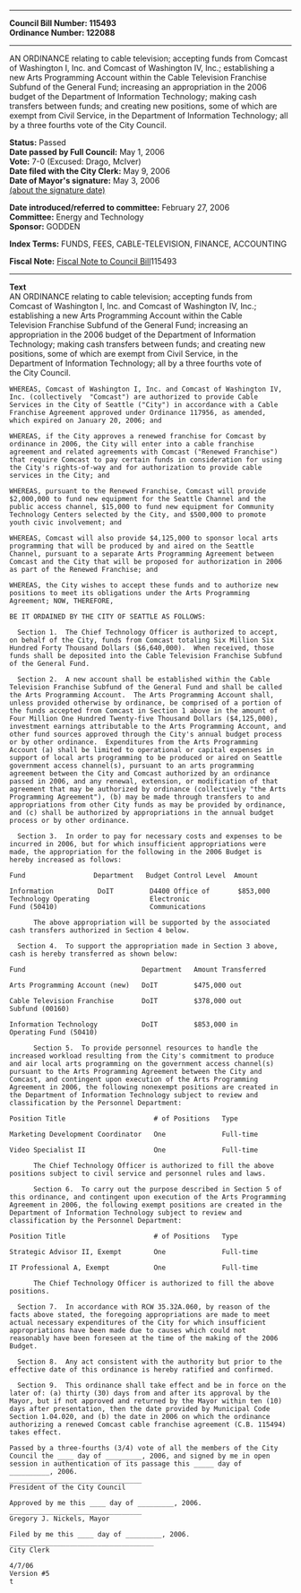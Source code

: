 * * * * *  
  
**Council Bill Number: [](#h0)[](#h2)115493**   
**Ordinance Number: 122088**  
  
* * * * *  
  
AN ORDINANCE relating to cable television; accepting funds from Comcast of Washington I, Inc. and Comcast of Washington IV, Inc.; establishing a new Arts Programming Account within the Cable Television Franchise Subfund of the General Fund; increasing an appropriation in the 2006 budget of the Department of Information Technology; making cash transfers between funds; and creating new positions, some of which are exempt from Civil Service, in the Department of Information Technology; all by a three fourths vote of the City Council.  
  
**Status:** Passed   
**Date passed by Full Council:** May 1, 2006   
**Vote:** 7-0 (Excused: Drago, McIver)   
**Date filed with the City Clerk:** May 9, 2006   
**Date of Mayor's signature:** May 3, 2006   
[(about the signature date)](/~public/approvaldate.htm)   
  
  
**Date introduced/referred to committee:** February 27, 2006   
**Committee:** Energy and Technology   
**Sponsor:** GODDEN   
  
**Index Terms:** FUNDS, FEES, CABLE-TELEVISION, FINANCE, ACCOUNTING  
  
**Fiscal Note:** [Fiscal Note to Council Bill](http://clerk.seattle.gov/~public/fnote/115493.htm)[](#h1)[](#h3)115493  
  
* * * * *  
  
**Text**  
    AN ORDINANCE relating to cable television; accepting funds from  
    Comcast of Washington I, Inc. and Comcast of Washington IV, Inc.;  
    establishing a new Arts Programming Account within the Cable  
    Television Franchise Subfund of the General Fund; increasing an  
    appropriation in the 2006 budget of the Department of Information  
    Technology; making cash transfers between funds; and creating new  
    positions, some of which are exempt from Civil Service, in the  
    Department of Information Technology; all by a three fourths vote of  
    the City Council.  
  
    WHEREAS, Comcast of Washington I, Inc. and Comcast of Washington IV,  
    Inc. (collectively  "Comcast") are authorized to provide Cable  
    Services in the City of Seattle ("City") in accordance with a Cable  
    Franchise Agreement approved under Ordinance 117956, as amended,  
    which expired on January 20, 2006; and  
  
    WHEREAS, if the City approves a renewed franchise for Comcast by  
    ordinance in 2006, the City will enter into a cable franchise  
    agreement and related agreements with Comcast ("Renewed Franchise")  
    that require Comcast to pay certain funds in consideration for using  
    the City's rights-of-way and for authorization to provide cable  
    services in the City; and  
  
    WHEREAS, pursuant to the Renewed Franchise, Comcast will provide  
    $2,000,000 to fund new equipment for the Seattle Channel and the  
    public access channel, $15,000 to fund new equipment for Community  
    Technology Centers selected by the City, and $500,000 to promote  
    youth civic involvement; and  
  
    WHEREAS, Comcast will also provide $4,125,000 to sponsor local arts  
    programming that will be produced by and aired on the Seattle  
    Channel, pursuant to a separate Arts Programming Agreement between  
    Comcast and the City that will be proposed for authorization in 2006  
    as part of the Renewed Franchise; and  
  
    WHEREAS, the City wishes to accept these funds and to authorize new  
    positions to meet its obligations under the Arts Programming  
    Agreement; NOW, THEREFORE,  
  
    BE IT ORDAINED BY THE CITY OF SEATTLE AS FOLLOWS:  
  
      Section 1.  The Chief Technology Officer is authorized to accept,  
    on behalf of the City, funds from Comcast totaling Six Million Six  
    Hundred Forty Thousand Dollars ($6,640,000).  When received, those  
    funds shall be deposited into the Cable Television Franchise Subfund  
    of the General Fund.  
  
      Section 2.  A new account shall be established within the Cable  
    Television Franchise Subfund of the General Fund and shall be called  
    the Arts Programming Account.  The Arts Programming Account shall,  
    unless provided otherwise by ordinance, be comprised of a portion of  
    the funds accepted from Comcast in Section 1 above in the amount of  
    Four Million One Hundred Twenty-five Thousand Dollars ($4,125,000),  
    investment earnings attributable to the Arts Programming Account, and  
    other fund sources approved through the City's annual budget process  
    or by other ordinance.  Expenditures from the Arts Programming  
    Account (a) shall be limited to operational or capital expenses in  
    support of local arts programming to be produced or aired on Seattle  
    government access channel(s), pursuant to an arts programming  
    agreement between the City and Comcast authorized by an ordinance  
    passed in 2006, and any renewal, extension, or modification of that  
    agreement that may be authorized by ordinance (collectively "the Arts  
    Programming Agreement"), (b) may be made through transfers to and  
    appropriations from other City funds as may be provided by ordinance,  
    and (c) shall be authorized by appropriations in the annual budget  
    process or by other ordinance.  
  
      Section 3.  In order to pay for necessary costs and expenses to be  
    incurred in 2006, but for which insufficient appropriations were  
    made, the appropriation for the following in the 2006 Budget is  
    hereby increased as follows:  
  
    Fund                 Department   Budget Control Level  Amount  
  
    Information           DoIT         D4400 Office of       $853,000  
    Technology Operating               Electronic  
    Fund (50410)                       Communications  
  
          The above appropriation will be supported by the associated  
    cash transfers authorized in Section 4 below.  
  
      Section 4.  To support the appropriation made in Section 3 above,  
    cash is hereby transferred as shown below:  
  
    Fund                             Department   Amount Transferred  
  
    Arts Programming Account (new)   DoIT         $475,000 out  
  
    Cable Television Franchise       DoIT         $378,000 out  
    Subfund (00160)  
  
    Information Technology           DoIT         $853,000 in  
    Operating Fund (50410)  
  
          Section 5.  To provide personnel resources to handle the  
    increased workload resulting from the City's commitment to produce  
    and air local arts programming on the government access channel(s)  
    pursuant to the Arts Programming Agreement between the City and  
    Comcast, and contingent upon execution of the Arts Programming  
    Agreement in 2006, the following nonexempt positions are created in  
    the Department of Information Technology subject to review and  
    classification by the Personnel Department:  
  
    Position Title                      # of Positions   Type  
  
    Marketing Development Coordinator   One              Full-time  
  
    Video Specialist II                 One              Full-time  
  
          The Chief Technology Officer is authorized to fill the above  
    positions subject to civil service and personnel rules and laws.  
  
          Section 6.  To carry out the purpose described in Section 5 of  
    this ordinance, and contingent upon execution of the Arts Programming  
    Agreement in 2006, the following exempt positions are created in the  
    Department of Information Technology subject to review and  
    classification by the Personnel Department:  
  
    Position Title                      # of Positions   Type  
  
    Strategic Advisor II, Exempt        One              Full-time  
  
    IT Professional A, Exempt           One              Full-time  
  
          The Chief Technology Officer is authorized to fill the above  
    positions.  
  
      Section 7.  In accordance with RCW 35.32A.060, by reason of the  
    facts above stated, the foregoing appropriations are made to meet  
    actual necessary expenditures of the City for which insufficient  
    appropriations have been made due to causes which could not  
    reasonably have been foreseen at the time of the making of the 2006  
    Budget.  
  
      Section 8.  Any act consistent with the authority but prior to the  
    effective date of this ordinance is hereby ratified and confirmed.  
  
      Section 9.  This ordinance shall take effect and be in force on the  
    later of: (a) thirty (30) days from and after its approval by the  
    Mayor, but if not approved and returned by the Mayor within ten (10)  
    days after presentation, then the date provided by Municipal Code  
    Section 1.04.020, and (b) the date in 2006 on which the ordinance  
    authorizing a renewed Comcast cable franchise agreement (C.B. 115494)  
    takes effect.  
  
    Passed by a three-fourths (3/4) vote of all the members of the City  
    Council the ____ day of _________, 2006, and signed by me in open  
    session in authentication of its passage this _____ day of  
    __________, 2006.  
    _________________________________  
    President of the City Council  
  
    Approved by me this ____ day of _________, 2006.  
    _________________________________  
    Gregory J. Nickels, Mayor  
  
    Filed by me this ____ day of _________, 2006.  
    ____________________________________  
    City Clerk  
  
    4/7/06  
    Version #5  
    t  
